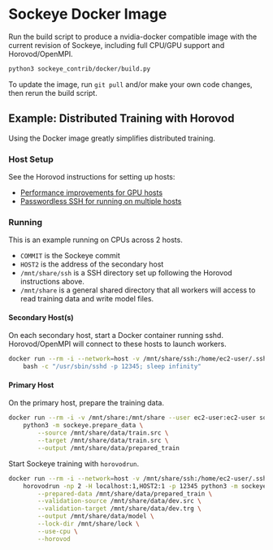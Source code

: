 # Sockeye Docker Image

Run the build script to produce a nvidia-docker compatible image with the current revision of Sockeye, including full CPU/GPU support and Horovod/OpenMPI.

```bash
python3 sockeye_contrib/docker/build.py
```

To update the image, run `git pull` and/or make your own code changes, then rerun the build script.

## Example: Distributed Training with Horovod

Using the Docker image greatly simplifies distributed training.

### Host Setup

See the Horovod instructions for setting up hosts:

- [Performance improvements for GPU hosts](https://github.com/horovod/horovod/blob/master/docs/gpus.rst)
- [Passwordless SSH for running on multiple hosts](https://github.com/horovod/horovod/blob/master/docs/docker.rst#running-on-multiple-machines)

### Running

This is an example running on CPUs across 2 hosts.

- `COMMIT` is the Sockeye commit
- `HOST2` is the address of the secondary host
- `/mnt/share/ssh` is a SSH directory set up following the Horovod instructions above.
- `/mnt/share` is a general shared directory that all workers will access to read training data and write model files.

#### Secondary Host(s)

On each secondary host, start a Docker container running sshd.
Horovod/OpenMPI will connect to these hosts to launch workers.

```bash
docker run --rm -i --network=host -v /mnt/share/ssh:/home/ec2-user/.ssh -v /mnt/share:/mnt/share sockeye:COMMIT \
    bash -c "/usr/sbin/sshd -p 12345; sleep infinity"
```

#### Primary Host

On the primary host, prepare the training data.

```bash
docker run --rm -i -v /mnt/share:/mnt/share --user ec2-user:ec2-user sockeye:COMMIT \
    python3 -m sockeye.prepare_data \
        --source /mnt/share/data/train.src \
        --target /mnt/share/data/train.src \
        --output /mnt/share/data/prepared_train
```

Start Sockeye training with `horovodrun`.

```bash
docker run --rm -i --network=host -v /mnt/share/ssh:/home/ec2-user/.ssh -v /mnt/share:/mnt/share --user ec2-user:ec2-user sockeye:COMMIT \
    horovodrun -np 2 -H localhost:1,HOST2:1 -p 12345 python3 -m sockeye.train \
        --prepared-data /mnt/share/data/prepared_train \
        --validation-source /mnt/share/data/dev.src \
        --validation-target /mnt/share/data/dev.trg \
        --output /mnt/share/data/model \
        --lock-dir /mnt/share/lock \
        --use-cpu \
        --horovod
```
